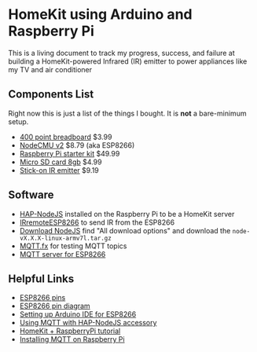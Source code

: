 # HomeKit using Arduino and Raspberry Pi

This is a living document to track my progress, success, and failure at building a HomeKit-powered Infrared (IR) emitter to power appliances like my TV and air conditioner

## Components List

Right now this is just a list of the things I bought. It is **not** a bare-minimum setup.

- [400 point breadboard](https://www.amazon.com/gp/product/B004RXKWDQ/ref=oh_aui_detailpage_o01_s00?ie=UTF8&psc=1) $3.99
- [NodeCMU v2](https://www.amazon.com/gp/product/B010O1G1ES/ref=oh_aui_search_detailpage?ie=UTF8&psc=1) $8.79 (aka ESP8266)
- [Raspberry Pi starter kit](https://www.amazon.com/gp/product/B01D92SSX6/ref=oh_aui_detailpage_o02_s01?ie=UTF8&psc=1) $49.99
- [Micro SD card 8gb](https://www.amazon.com/Kingston-microSDHC-Class-Memory-SDC4/dp/B00200K1TS/ref=sr_1_3?s=pc&ie=UTF8&qid=1484098805&sr=1-3&keywords=micro+sd+card+8gb) $4.99
- [Stick-on IR emitter](https://www.amazon.com/gp/product/B004WLATRC/ref=oh_aui_detailpage_o02_s01?ie=UTF8&psc=1) $9.19

## Software

- [HAP-NodeJS](https://github.com/KhaosT/HAP-NodeJS) installed on the Raspberry Pi to be a HomeKit server
- [IRremoteESP8266](https://github.com/markszabo/IRremoteESP8266) to send IR from the ESP8266
- [Download NodeJS](https://nodejs.org/en/download/) find "All download options" and download the `node-vX.X.X-linux-armv7l.tar.gz`
- [MQTT.fx](http://mqttfx.jfx4ee.org/index.php/download) for testing MQTT topics
- [MQTT server for ESP8266](https://github.com/Imroy/pubsubclient)

## Helpful Links

- [ESP8266 pins](https://github.com/esp8266/Arduino/blob/master/variants/nodemcu/pins_arduino.h#L37-L59)
- [ESP8266 pin diagram](https://cloud.githubusercontent.com/assets/2471931/7339810/935456c8-ec7b-11e4-9fa7-43d9c57b840a.png)
- [Setting up Arduino IDE for ESP8266](https://www.hackster.io/Aritro/getting-started-with-esp-nodemcu-using-arduinoide-aa7267)
- [Using MQTT with HAP-NodeJS accessory](https://gist.githubusercontent.com/jamesabruce/a6607fa9d93e41042fee/raw/12e4fd1d1c2624e7540ba5e17c3e79bc6bdec5fd/Officelight_accessory.js)
- [HomeKit + RaspberryPi tutorial](http://www.makeuseof.com/tag/make-diy-siri-controlled-wi-fi-light/)
- [Installing MQTT on Raspberry Pi](http://www.makeuseof.com/tag/openhab-beginners-guide-part-2-zwave-mqtt-rules-charting/)
